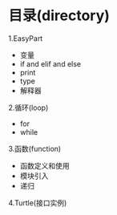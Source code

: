# 目录(directory)

1.EasyPart

- 变量
- if and elif and else
- print
- type
- 解释器

2.循环(loop)

- for
- while

3.函数(function)

- 函数定义和使用
- 模块引入
- 递归

4.Turtle(接口实例)
